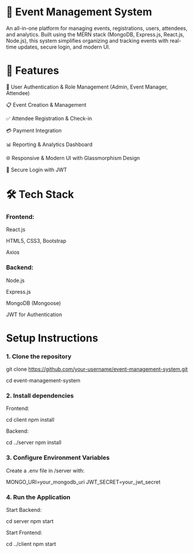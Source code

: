 # 📅 Event Management System

An all-in-one platform for managing events, registrations, users, attendees, and analytics. Built using the MERN stack (MongoDB, Express.js, React.js, Node.js), this system simplifies organizing and tracking events with real-time updates, secure login, and modern UI.


# 🚀 Features

🧑 User Authentication & Role Management (Admin, Event Manager, Attendee)

📋 Event Creation & Management

✅ Attendee Registration & Check-in

💳 Payment Integration 

📊 Reporting & Analytics Dashboard

🌐 Responsive & Modern UI with Glassmorphism Design

🔐 Secure Login with JWT


# 🛠️ Tech Stack
### Frontend:

React.js

HTML5, CSS3, Bootstrap

Axios

### Backend:

Node.js

Express.js

MongoDB (Mongoose)

JWT for Authentication







# Setup Instructions

### 1. Clone the repository

git clone https://github.com/your-username/event-management-system.git

cd event-management-system

### 2. Install dependencies

Frontend:

cd client
npm install

Backend:

cd ../server
npm install

### 3. Configure Environment Variables

Create a .env file in /server with:

MONGO_URI=your_mongodb_uri
JWT_SECRET=your_jwt_secret


### 4. Run the Application

Start Backend:

cd server
npm start

Start Frontend:

cd ../client
npm start
